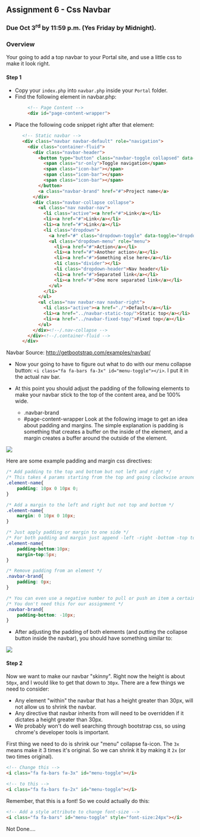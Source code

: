 ## Assignment 6 - Css Navbar

### Due Oct 3<sup>rd</sup> by 11:59 p.m. (Yes Friday by Midnight).


### Overview

Your going to add a top navbar to your Portal site, and use a little css to make it look right. 

#### Step 1

- Copy your `index.php` into `navbar.php` inside your `Portal` folder.
- Find the following element in navbar.php:

```html
        <!-- Page Content -->
        <div id="page-content-wrapper">
```
- Place the following code snippet right after that element:

```html
      <!-- Static navbar -->
      <div class="navbar navbar-default" role="navigation">
        <div class="container-fluid">
          <div class="navbar-header">
            <button type="button" class="navbar-toggle collapsed" data-toggle="collapse" data-target=".navbar-collapse">
              <span class="sr-only">Toggle navigation</span>
              <span class="icon-bar"></span>
              <span class="icon-bar"></span>
              <span class="icon-bar"></span>
            </button>
            <a class="navbar-brand" href="#">Project name</a>
          </div>
          <div class="navbar-collapse collapse">
            <ul class="nav navbar-nav">
              <li class="active"><a href="#">Link</a></li>
              <li><a href="#">Link</a></li>
              <li><a href="#">Link</a></li>
              <li class="dropdown">
                <a href="#" class="dropdown-toggle" data-toggle="dropdown">Dropdown <span class="caret"></span></a>
                <ul class="dropdown-menu" role="menu">
                  <li><a href="#">Action</a></li>
                  <li><a href="#">Another action</a></li>
                  <li><a href="#">Something else here</a></li>
                  <li class="divider"></li>
                  <li class="dropdown-header">Nav header</li>
                  <li><a href="#">Separated link</a></li>
                  <li><a href="#">One more separated link</a></li>
                </ul>
              </li>
            </ul>
            <ul class="nav navbar-nav navbar-right">
              <li class="active"><a href="./">Default</a></li>
              <li><a href="../navbar-static-top/">Static top</a></li>
              <li><a href="../navbar-fixed-top/">Fixed top</a></li>
            </ul>
          </div><!--/.nav-collapse -->
        </div><!--/.container-fluid -->
      </div>
```

Navbar Source: http://getbootstrap.com/examples/navbar/

- Now your going to have to figure out what to do with our menu collapse button: `<i class="fa fa-bars fa-3x" id="menu-toggle"></i>`. I put it in the actual nav bar.

- At this point you should adjust the padding of the following elements to make your navbar stick to the top of the content area, and be 100% wide.
    - .navbar-brand
    - #page-content-wrapper 
Look at the following image to get an idea about padding and margins. The simple explanation is padding is something that creates a buffer on the inside of the element, and a margin creates a buffer around the outside of the element. 

![](http://f.cl.ly/items/0S231o311V3u1h422v0V/box_model.gif)

Here are some example padding and margin css directives:
```css
/* Add padding to the top and bottom but not left and right */
/* This takes 4 params starting from the top and going clockwise around the element */
.element-name{
    padding: 10px 0 10px 0;
}

/* Add a margin to the left and right but not top and bottom */
.element-name{
    margin: 0 10px 0 10px;
}

/* Just apply padding or margin to one side */
/* For both padding and margin just append -left -right -bottom -top to effect a particular side */
.element-name{
    padding-bottom:10px;
    margin-top:5px;
}

/* Remove padding from an element */
.navbar-brand{
    padding: 0px;
}

/* You can even use a negative number to pull or push an item a certain way */
/* You don't need this for our assignment */
.navbar-brand{
    padding-bottom: -10px;
}

```

- After adjusting the padding of both elements (and putting the collapse button inside the navbar), you should have something similar to:

![](http://f.cl.ly/items/2M371I0n3P3Q0k0K3g1n/navbar1_half.png)

#### Step 2

Now we want to make our navbar "skinny". Right now the height is about `50px`, and I would like to get that down to `30px`. There are a few things we need to consider:

- Any element "within" the navbar that has a height greater than 30px, will not allow us to shrink the navbar.
- Any directive that navbar inherits from will need to be overridden if it dictates a height greater than 30px.
- We probably won't do well searching through bootstrap css, so using chrome's developer tools is important.

First thing we need to do is shrink our "menu" collapse fa-icon. The `3x` means make it 3 times it's original. So we can shrink it by making it `2x` (or two times original).

```html
<!-- Change this -->
<i class="fa fa-bars fa-3x" id="menu-toggle"></i>

<!-- to this -->
<i class="fa fa-bars fa-2x" id="menu-toggle"></i>
```

Remember, that this is a font! So we could actually do this:

```html
<!-- Add a style attribute to change font-size -->
<i class="fa fa-bars" id="menu-toggle" style="font-size:24px"></i>

```


Not Done....
